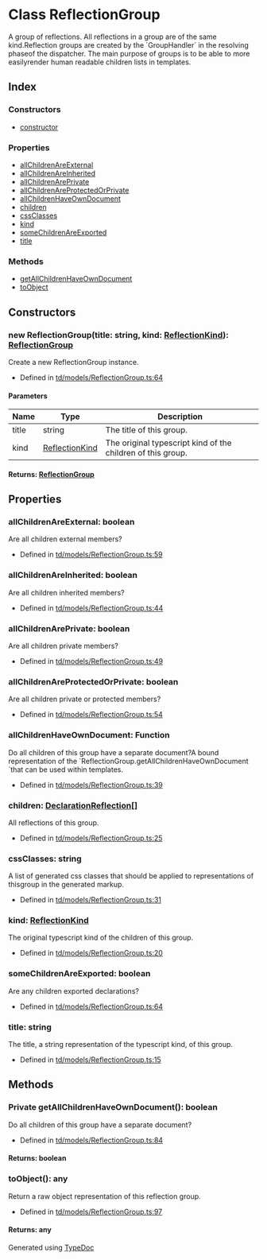 # Class ReflectionGroup
A group of reflections. All reflections in a group are of the same kind.Reflection groups are created by the ´GroupHandler´ in the resolving phaseof the dispatcher. The main purpose of groups is to be able to more easilyrender human readable children lists in templates.

## Index

### Constructors
* [constructor](td.models.reflectiongroup.md#constructor)

### Properties
* [allChildrenAreExternal](td.models.reflectiongroup.md#allchildrenareexternal)
* [allChildrenAreInherited](td.models.reflectiongroup.md#allchildrenareinherited)
* [allChildrenArePrivate](td.models.reflectiongroup.md#allchildrenareprivate)
* [allChildrenAreProtectedOrPrivate](td.models.reflectiongroup.md#allchildrenareprotectedorprivate)
* [allChildrenHaveOwnDocument](td.models.reflectiongroup.md#allchildrenhaveowndocument)
* [children](td.models.reflectiongroup.md#children)
* [cssClasses](td.models.reflectiongroup.md#cssclasses)
* [kind](td.models.reflectiongroup.md#kind)
* [someChildrenAreExported](td.models.reflectiongroup.md#somechildrenareexported)
* [title](td.models.reflectiongroup.md#title)

### Methods
* [getAllChildrenHaveOwnDocument](td.models.reflectiongroup.md#getallchildrenhaveowndocument)
* [toObject](td.models.reflectiongroup.md#toobject)

## Constructors

### new ReflectionGroup(title: string, kind: [ReflectionKind](../enums/td.models.reflectionkind.md)): [ReflectionGroup](td.models.reflectiongroup.md)
Create a new ReflectionGroup instance.  
* Defined in [td/models/ReflectionGroup.ts:64](https://github.com/kimamula/typedoc/blob/HEAD/src/td/models/ReflectionGroup.ts#L64)


#### Parameters

| Name | Type | Description |
| ---- | ---- | ---- |
| title | string| The title of this group. |
| kind | [ReflectionKind](../enums/td.models.reflectionkind.md)| The original typescript kind of the children of this group. |

#### Returns: [ReflectionGroup](td.models.reflectiongroup.md)

## Properties

### allChildrenAreExternal: boolean
Are all children external members?
* Defined in [td/models/ReflectionGroup.ts:59](https://github.com/kimamula/typedoc/blob/HEAD/src/td/models/ReflectionGroup.ts#L59)


### allChildrenAreInherited: boolean
Are all children inherited members?
* Defined in [td/models/ReflectionGroup.ts:44](https://github.com/kimamula/typedoc/blob/HEAD/src/td/models/ReflectionGroup.ts#L44)


### allChildrenArePrivate: boolean
Are all children private members?
* Defined in [td/models/ReflectionGroup.ts:49](https://github.com/kimamula/typedoc/blob/HEAD/src/td/models/ReflectionGroup.ts#L49)


### allChildrenAreProtectedOrPrivate: boolean
Are all children private or protected members?
* Defined in [td/models/ReflectionGroup.ts:54](https://github.com/kimamula/typedoc/blob/HEAD/src/td/models/ReflectionGroup.ts#L54)


### allChildrenHaveOwnDocument: Function
Do all children of this group have a separate document?A bound representation of the ´ReflectionGroup.getAllChildrenHaveOwnDocument´that can be used within templates.
* Defined in [td/models/ReflectionGroup.ts:39](https://github.com/kimamula/typedoc/blob/HEAD/src/td/models/ReflectionGroup.ts#L39)


### children: [DeclarationReflection](td.models.declarationreflection.md)[]
All reflections of this group.
* Defined in [td/models/ReflectionGroup.ts:25](https://github.com/kimamula/typedoc/blob/HEAD/src/td/models/ReflectionGroup.ts#L25)


### cssClasses: string
A list of generated css classes that should be applied to representations of thisgroup in the generated markup.
* Defined in [td/models/ReflectionGroup.ts:31](https://github.com/kimamula/typedoc/blob/HEAD/src/td/models/ReflectionGroup.ts#L31)


### kind: [ReflectionKind](../enums/td.models.reflectionkind.md)
The original typescript kind of the children of this group.
* Defined in [td/models/ReflectionGroup.ts:20](https://github.com/kimamula/typedoc/blob/HEAD/src/td/models/ReflectionGroup.ts#L20)


### someChildrenAreExported: boolean
Are any children exported declarations?
* Defined in [td/models/ReflectionGroup.ts:64](https://github.com/kimamula/typedoc/blob/HEAD/src/td/models/ReflectionGroup.ts#L64)


### title: string
The title, a string representation of the typescript kind, of this group.
* Defined in [td/models/ReflectionGroup.ts:15](https://github.com/kimamula/typedoc/blob/HEAD/src/td/models/ReflectionGroup.ts#L15)


## Methods

### Private getAllChildrenHaveOwnDocument(): boolean
Do all children of this group have a separate document?  
* Defined in [td/models/ReflectionGroup.ts:84](https://github.com/kimamula/typedoc/blob/HEAD/src/td/models/ReflectionGroup.ts#L84)

#### Returns: boolean

### toObject(): any
Return a raw object representation of this reflection group.  
* Defined in [td/models/ReflectionGroup.ts:97](https://github.com/kimamula/typedoc/blob/HEAD/src/td/models/ReflectionGroup.ts#L97)

#### Returns: any


Generated using [TypeDoc](http://typedoc.io)

